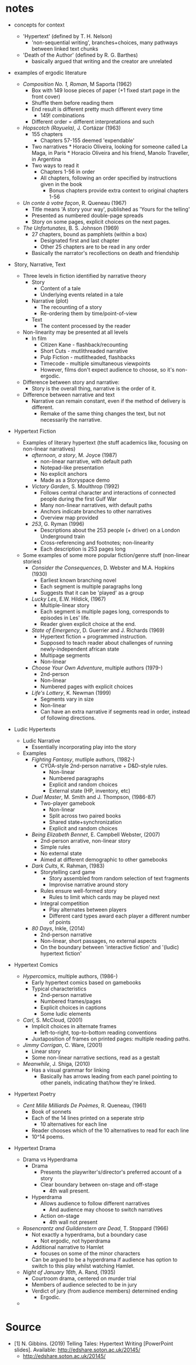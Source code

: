 
# notes

* concepts for context
    * 'Hypertext' (defined by T. H. Nelson)
        * 'non-sequential writing', branches+choices, many pathways between linked text chunks
    * 'Death of the Author' (defined by R. G. Barthes)
        * basically argued that writing and the creator are unrelated

* examples of ergodic literature
    * *Composition No. 1, Roman*, M Saporta (1962)
        * Box with 149 loose pieces of paper (+1 fixed start page in the front cover)
        * Shuffle them before reading them
        * End result is different pretty much different every time
            * 149! combinations
        * Different order = different interpretations and such
    * *Hopscotch (Rayuela)*, J. Cortázar (1963)
        * 155 chapters
            * Chapters 57-155 deemed 'expendable'
        * Two narratives
                    * Horacio Oliveira, looking for someone called La Maga, in Paris
                    * Horacio Oliveira and his friend, Manolo Traveller, in Argentina
        * Two ways to read it
            * Chapters 1-56 in order
            * All chapters, following an order specified by instructions given in the book
                * Bonus chapters provide extra context to original chapters 1-56
    * *Un conte à votre façon*, R. Queneau (1967)
        * Title means 'A story your way', published as 'Yours for the telling'
        * Presented as numbered double-page spreads
        * Story on some pages, explicit choices on the next pages.
    * *The Unfortunates*, B. S. Johnson (1969)
        * 27 chapters, bound as pamphlets (within a box)
            * Designated first and last chapter
            * Other 25 chapters are to be read in any order
        * Basically the narrator's recollections on death and friendship

* Story, Narrative, Text
    * Three levels in fiction identified by narrative theory
        * Story
            * Content of a tale
            * Underlying events related  in a tale
        * Narrative (plot)
            * The recounting of a story
            * Re-ordering them by time/point-of-view
        * Text
            * The content processed by the reader
    * Non-linearity may be presented at all levels
        * In film
            * Citizen Kane - flashback/recounting
            * Short Cuts - mutlithreaded narrative
            * Pulp Fiction - mutlitheaded, flashbacks
            * Timecode - multiple simultaneous viewpoints
            * However, films don't expect audience to choose, so it's non-ergodic.
    * Difference between story and narrative:
        * Story is the overall thing, narrative is the order of it.
    * Difference between narrative and text
        * Narrative can remain constant, even if the method of delivery is different.
            * Remake of the same thing changes the text, but not necessarily the narrative.

* Hypertext Fiction
    * Examples of literary hypertext (the stuff academics like, focusing on non-linear narratives)
        * *afternoon, a story*, M. Joyce (1987)
            * non-linear narrative, with default path
            * Notepad-like presentation
            * No explicit anchors
            * Made as a Storyspace demo
        * *Victory Garden*, S. Moulthrop (1992)
            * Follows central character and interactions of connected people during the first Gulf War
            * Many non-linear narratives, with default paths
            * Anchors indicate branches to other narratives
            * Overview map provided
        * *253*, G. Ryman (1996)
            * Descriptions about the 253 people (+ driver) on a London Underground train
            * Cross-referencing and footnotes; non-linearity
            * Each description is 253 pages long
    * Some examples of some more popular fiction/genre stuff (non-linear stories)
        * *Consider the Consequences*, D. Webster and M.A. Hopkins (1930)
            * Earliest known branching novel
            * Each segment is multiple paragraphs long
            * Suggests that it can be 'played' as a group
        * *Lucky Les*, E.W. Hildick, (1967)
            * Multiple-linear story
            * Each segment is multiple pages long, corresponds to episodes in Les' life.
            * Reader given explicit choice at the end.
        * *State of Emergency*, D. Guerrier and J. Richards (1969)
            * Hypertext fiction + programmed instruction.
            * Supposed to teach reader about challenges of running newly-independent african state
            * Multipage segments
            * Non-linear
        * *Choose Your Own Adventure*, multiple authors (1979-)
            * 2nd-person
            * Non-linear
            * Numbered pages with explicit choices
        * *Life's Lottery*, K. Newman (1999)
            * Segments vary in size
            * Non-linear
            * Can have an extra narrative if segments read in order, instead of following directions.

* Ludic Hypertexts
    * Ludic Narrative
        * Essentially incorporating play into the story
    * Examples
        * *Fighting Fantasy*, mutliple authors, (1982-)
            * CYOA-style 2nd-person narrative + D&D-style rules.
                * Non-linear
                * Numbered paragraphs
                * Explicit and random choices
                * External state (HP, inventory, etc)
        * *Duel Master*, M. Smith and J. Thompson, (1986-87)
            * Two-player gamebook
                * Non-linear
                * Split across two paired books
                * Shared state+synchronization
                * Explicit and random choices
        * *Being Elizabeth Bennet*, E. Campbell Webster, (2007)
            * 2nd-person arrative, non-linear story
            * Simple rules
            * No external state
            * Aimed at different demographic to other gamebooks
        * *Dark Cults*, K. Rahman, (1983)
            * Storytelling card game
                * Story assembled from random selection of text fragments
                * Improvise narrative around story
            * Rules ensure well-formed story
                * Rules to limit which cards may be played next
            * Integral competition
                * Play alternates between players
                * Different card types award each player a different number of points
        * *80 Days*, Inkle, (2014)
            * 2nd-person narrative
            * Non-linear, short passages, no external aspects
            * On the boundary between 'interactive fiction' and '(ludic) hypertext fiction'

* Hypertext Comics
    * *Hypercomics*, multiple authors, (1986-)
        * Early hypertext comics based on gamebooks
        * Typical characteristics
            * 2nd-person narrative
            * Numbered frames/pages
            * Explicit choices in captions
            * Some ludic elements
    * *Carl*, S. McCloud, (2001)
        * Implicit choices in alternate frames
            * left-to-right, top-to-bottom reading conventions
        * Juxtaposition of frames on printed pages: multiple reading paths.
    * *Jimmy Corrigan*, C. Ware, (2001)
        * Linear story
        * Some non-linear narrative sections, read as a gestalt
    * *Meanwhile*, J. Shiga, (2010)
        * Has a visual grammar for linking
            * Basically has arrows leading from each panel pointing to other panels, indicating that/how they're linked.

* Hypertext Poetry
    * *Cent Mille Milliards De Poèmes*, R. Queneau, (1961)
        * Book of sonnets
        * Each of the 14 lines printed on a seperate strip
            * 10 alternatives for each line
        * Reader chooses which of the 10 alternatives to read for each line
        * 10^14 poems.

* Hypertext Drama
    * Drama vs Hyperdrama
        * Drama
            * Presents the playwriter's/director's preferred account of a story
            * Clear boundary between on-stage and off-stage
                * 4th wall present.
        * Hyperdrama
            * Allows audience to follow different narratives
                * And audience may choose to switch narratives
            * Action on-stage
                * 4th wall not present
    * *Rosencrantz and Guildenstern are Dead*, T. Stoppard (1966)
        * Not exactly a hyperdrama, but a boundary case
            * Not ergodic, not hyperdrama
        * Additional narrative to Hamlet
            * focuses on some of the minor characters
        * Can be argued to be a hyperdrama if audience has option to switch to this play whilst watching Hamlet.
    * *Night of January 16th*, A. Rand, (1935)
        * Courtroom drama, centered on murder trial
        * Members of audience selected to be in jury
        * Verdict of jury (from audience members) determined ending
            * Ergodic.
     * 

# Source

* [1] N. Gibbins. (2019) Telling Tales: Hypertext Writing [PowerPoint slides]. Available: http://edshare.soton.ac.uk/20145/
    * http://edshare.soton.ac.uk/20145/